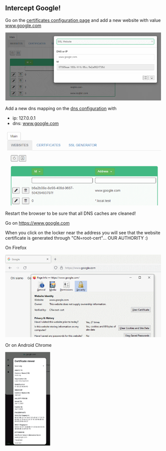 
## Intercept Google!<a id="interceptgoogle_01"></a>

Go on the [certificates configuration page](http://www.local.test/certificates/index.html)
and add a new website with value www.google.com

<img src="../images/add_google_certificate.gif" width="500"/>

Add a new dns mapping on the [dns configuration](http://www.local.test/dns/index.html) with

* ip: 127.0.0.1
* dns: www.google.com

<img src="../images/add_google_dns.gif" width="500"/>

Restart the browser to be sure that all DNS caches are cleaned!

Go on https://www.google.com

When you click on the locker near the address you will see that the website
certificate is generated through "CN=root-cert"... OUR AUTHORITY :)

On Firefox

<img src="../images/google_fake_cert.gif" width="500"/>

Or on Android Chrome

<img src="../images/fake_google_certificate_android.gif" height="300"/>
